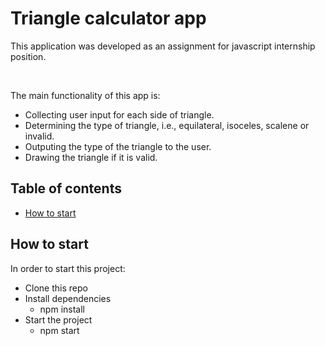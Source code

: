 # Triangle calculator app

This application was developed as an assignment for javascript internship position.

<br>

The main functionality of this app is:
* Collecting user input for each side of triangle.
* Determining the type of triangle, i.e., equilateral, isoceles, scalene or invalid.
* Outputing the type of the triangle to the user.
* Drawing the triangle if it is valid.

## Table of contents 
* [How to start](#how-to-start)

## How to start

In order to start this project:

* Clone this repo
* Install dependencies
    * npm install
* Start the project
    * npm start
